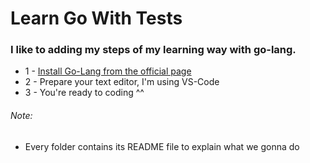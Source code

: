 # Learn Go With Tests

### I like to adding my steps of my learning way with go-lang.

* 1 - [Install Go-Lang from the official page](https://go.dev/doc/install)
* 2 - Prepare your text editor, I'm using VS-Code
* 3 - You're ready to coding ^^



###### Note:

* Every folder contains its README file to explain what we gonna do

